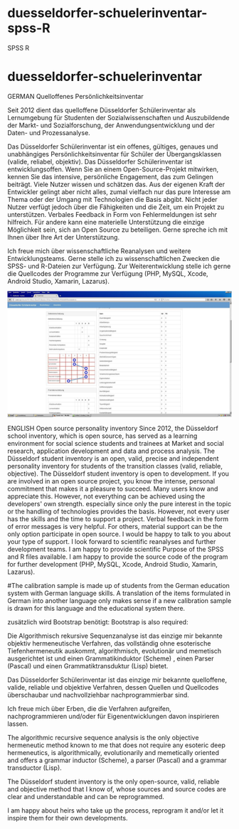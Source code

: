 # duesseldorfer-schuelerinventar-spss-R
SPSS R
# duesseldorfer-schuelerinventar
GERMAN
Quelloffenes Persönlichkeitsinventar

Seit 2012 dient das quelloffene Düsseldorfer Schülerinventar als Lernumgebung für Studenten der Sozialwissenschaften und Auszubildende der 
Markt- und Sozialforschung, der Anwendungsentwicklung und der Daten- und Prozessanalyse.

Das Düsseldorfer Schülerinventar ist ein offenes, gültiges, genaues und unabhängiges Persönlichkeitsinventar für Schüler 
der Übergangsklassen (valide, reliabel, objektiv). Das Düsseldorfer Schülerinventar ist entwicklungsoffen. 
Wenn Sie an einem Open-Source-Projekt mitwirken, kennen Sie das intensive, persönliche Engagement, das zum Gelingen beiträgt. 
Viele Nutzer wissen und schätzen das. Aus der eigenen Kraft der Entwickler gelingt aber nicht alles, 
zumal vielfach nur das pure Interesse am Thema oder der Umgang mit Technologien die Basis abgibt. 
Nicht jeder Nutzer verfügt jedoch über die Fähigkeiten und die Zeit, um ein Projekt zu unterstützen. 
Verbales Feedback in Form von Fehlermeldungen ist sehr hilfreich. Für andere kann eine materielle Unterstützung die einzige Möglichkeit sein, 
sich an Open Source zu beteiligen. Gerne spreche ich mit Ihnen über Ihre Art der Unterstützung.

Ich freue mich über wissenschaftliche Reanalysen und weitere Entwicklungsteams. Gerne stelle ich zu wissenschaftlichen 
Zwecken die SPSS- und R-Dateien zur Verfügung. Zur Weiterentwicklung stelle ich gerne die Quellcodes der Programme zur Verfügung 
(PHP, MySQL, Xcode, Android Studio, Xamarin, Lazarus).

![Screenshot](./profilansicht.JPG)

ENGLISH
Open source personality inventory Since 2012, the Düsseldorf school inventory, which is open source, has served as a learning environment for social science students and trainees at Market and social research, application development and data and process analysis. The Düsseldorf student inventory is an open, valid, precise and independent personality inventory for students of the transition classes (valid, reliable, objective). The Düsseldorf student inventory is open to development. If you are involved in an open source project, you know the intense, personal commitment that makes it a pleasure to succeed. Many users know and appreciate this. However, not everything can be achieved using the developers' own strength. especially since only the pure interest in the topic or the handling of technologies provides the basis. However, not every user has the skills and the time to support a project. Verbal feedback in the form of error messages is very helpful. For others, material support can be the only option participate in open source. I would be happy to talk to you about your type of support. I look forward to scientific reanalyses and further development teams. I am happy to provide scientific Purpose of the SPSS and R files available. I am happy to provide the source code of the program for further development (PHP, MySQL, Xcode, Android Studio, Xamarin, Lazarus). 

#The calibration sample is made up of students from the German education system with German language skills. A translation of the items formulated in German into another language only makes sense if a new calibration sample is drawn for this language and the educational system there.

zusätzlich wird Bootstrap benötigt:
Bootstrap is also required:

  <link rel="stylesheet" href="css/bootstrap.min.css">
  <script src="jquery/jquery.min.js"></script>
  <script src="js/bootstrap.min.js"></script>

Die Algorithmisch rekursive Sequenzanalyse ist das einzige mir bekannte objektiv hermeneutische Verfahren, das vollständig ohne esoterische Tiefenhermeneutik auskommt, algorithmisch, evolutionär und memetisch ausgerichtet ist und einen Grammatikinduktor (Scheme) , einen Parser (Pascal) und einen Grammatiktransduktur (Lisp) bietet. 

Das Düsseldorfer Schülerinventar ist das einzige mir bekannte quelloffene, valide, reliable und objektive Verfahren, dessen Quellen und Quellcodes überschaubar und nachvollziehbar nachprogrammierbar sind.

Ich freue mich über Erben, die die Verfahren aufgreifen, nachprogrammieren und/oder für Eigenentwicklungen davon inspirieren lassen.

The algorithmic recursive sequence analysis is the only objective hermeneutic method known to me that does not require any esoteric deep hermeneutics, is algorithmically, evolutionarily and memetically oriented and offers a grammar inductor (Scheme), a parser (Pascal) and a grammar transductor (Lisp).

The Düsseldorf student inventory is the only open-source, valid, reliable and objective method that I know of, whose sources and source codes are clear and understandable and can be reprogrammed.

I am happy about heirs who take up the process, reprogram it and/or let it inspire them for their own developments.
